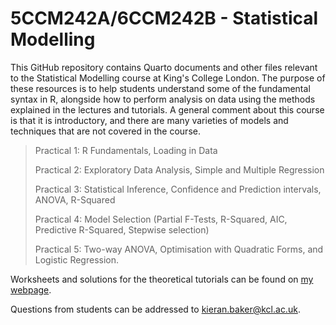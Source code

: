 # 5CCM242A/6CCM242B - Statistical Modelling

This GitHub repository contains Quarto documents and other files relevant to the Statistical Modelling course at King's College London. The purpose of these resources is to help students understand some of the fundamental syntax in R, alongside how to perform analysis on data using the methods explained in the lectures and tutorials. A general comment about this course is that it is introductory, and there are many varieties of models and techniques that are not covered in the course.

> Practical 1: R Fundamentals, Loading in Data
>
> Practical 2: Exploratory Data Analysis, Simple and Multiple Regression
>
> Practical 3: Statistical Inference, Confidence and Prediction intervals, ANOVA, R-Squared
>
> Practical 4: Model Selection (Partial F-Tests, R-Squared, AIC, Predictive R-Squared, Stepwise selection)
>
> Practical 5: Two-way ANOVA, Optimisation with Quadratic Forms, and Logistic Regression.

Worksheets and solutions for the theoretical tutorials can be found on [my webpage](https://sites.google.com/site/kieranbakerresources/home).

Questions from students can be addressed to [kieran.baker\@kcl.ac.uk](mailto:kieran.baker@kcl.ac.uk).
